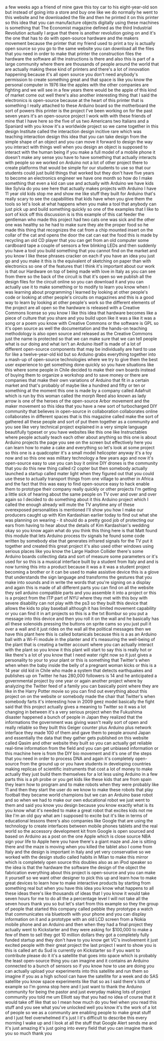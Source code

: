 
a few weeks ago a friend of mine gave
this toy car to his eight-year-old son
but instead of going into a store and
buy one like we do normally he went to
this website and he downloaded the file
and then he printed it on this printer
so this idea that you can manufacture
objects digitally using these machines
is something that The Economist magazine
defined as the third Industrial
Revolution actually I argue that there
is another revolution going on and it&#39;s
the one that has to do with open-source
hardware and the makers movement because
the printer that my friend used to print
a toy is actually open source so you go
to the same website you can download all
the files that you need in order to make
that printer the construction files the
hardware the software all the
instructions is there and also this is
part of a large community where there
are thousands of people around the world
that are actually making these kind of
printers and there&#39;s a lot of innovation
happening because it&#39;s all open source
you don&#39;t need anybody&#39;s permission to
create something great and that space is
like you know the personal computer in
1976 like the apples with the other
companies are fighting and we will see
in a few years there would be the apple
of this kind of market come out well
there&#39;s also another interesting thing
that I said the electronics is
open-source because at the heart of this
printer that is something I really
attached to these Arduino board so the
motherboard the sort of powers this
printer is the project I&#39;ve been working
on for the past seven years it&#39;s an
open-source project I work with with
these friends of mine that I have here
so the five of us two Americans two
Italians and a Spaniard with
you know it&#39;s a worldwide project so we
came together in this design Institute
called the interaction design incitive
rare which was teaching interaction
design this idea that you can take
design from the simple shape of an
object and you can move it forward to
design the way you interact with things
well when you design an object is
supposed to interact with the human
being if you make a full model of a
mobile phone it doesn&#39;t make any sense
you have to have something that actually
interacts with people so we worked on
Arduino not a lot of other project there
to create platforms that would be simple
for our students to use so that our
students could just build things that
worked but they don&#39;t have five years to
become an electronics engineer we have
one month so how do I make something
that even a kid can use and actually
with Arduino we have kids like Sylvia do
you see here that actually makes
projects with Arduino I have 11 year old
kids stop me and show me like stuff they
built for Arduino that&#39;s really scary to
see the capabilities that kids have when
you give them the tools so let&#39;s look at
what happens when you make a tool that
anybody can just pick up and build
something quickly so one of the examples
that I like to sort of kick off this
discussion is is this example of this
cat feeder the gentleman who made this
project had two cats one was sick and
the other one was healthy so he had to
make sure they ate the proper food so he
made this thing that recognizes the cat
from a chip mounted insert on the collar
of the cat and opens the door the cat
can eat the food this is made by
recycling an old CD player that you can
get from an old computer some cardboard
tape a couple of sensors a few blinking
LEDs and then suddenly you have a tool
you build something that you cannot find
on the market and you know I like these
phrases cracker on each if you have an
idea you just go and you make it this is
the equivalent of sketching on paper
than with electronics so one of the
features that I think it&#39;s important
about our work is that our Hardware on
top of being made with love in Italy as
you can see from there so the back of
the circuit is that it&#39;s open so we
publish all the design files for the
circuit online
so you can download it and you can
actually use it to make something or to
modify to learn you know when I was
learning about programming I learned by
looking at other people&#39;s code or
looking at other people&#39;s circuits on
magazines and this is a good way to
learn by looking at other people&#39;s work
so the different elements of the project
are all open so the hardware is released
with a Creative Commons license
so you know I like this idea that
hardware becomes like a piece of culture
that you share and you build upon like
it was a like it was a song or a poem
you know with Creative Commons or the
software is GPL so it&#39;s open source as
well the documentation and the hands-on
teaching methodology is also open source
and released as the Creative Commons
just the name is protected so that we
can make sure that we can tell people
what is our doing and what isn&#39;t an
Arduino itself is made of a lot of
different open-source components that
may be individually are hard to use for
like a twelve-year-old kid but so
Arduino grabs everything together into a
mash-up of open-source technologies
where we try to give them the best user
experience to get something done quickly
so you have situations like this where
some people in Chile decided to make
their own boards instead of buying them
to organize a workshop and to save money
or there are companies that make their
own variations of Arduino that fit in a
certain market and that&#39;s probably of
maybe like a hundred and fifty or ten or
something at the moment this one is made
by a company called Adafruit which is
run by this woman called the morph Reed
also known as lady arrow is one of the
heroes of the open-source Arbor movement
and the maker movement so this idea that
you have a new sort of turbocharged DIY
community that believes in open-source
in collaboration collaborates online
collaborates in different spaces that is
this magazine called make the sort of
gathered all these people and sort of
put them together as a community and you
see like very technical project
explained in a very simple language
beautifully typeset or you have websites
like this one like Instructables where
people actually teach each other about
anything so this one is
about Arduino projects the page you see
on the screen but effectively here you
can learn how to make a cake and
everything so let&#39;s look at some project
so this one is a quadcopter it&#39;s a small
model helicopter anyway it&#39;s a toy now
and so this one was military technology
a few years ago and now it&#39;s open-source
easy to use you can buy it online
DIY drones is the community that you do
this new thing called r2 copter but then
somebody actually launched a startup
called mater light when they figured out
that you could use these to actually
transport things from one village to
another in Africa and the fact that this
was easy to find open-source easy to
hack enable them to prototype their
company really quickly or other projects
I&#39;m getting a little sick of hearing
about the same people on TV over and
over and over again so I decided to do
something about it this Arduino project
which I called the enough already will
mute the TV anytime any of these
overexposed personalities is mentioned
I&#39;ll show you how I make
our producers caught up with Kim
Kardashian earlier today to find out
what she was planning on wearing - it
should do a pretty good job of
protecting our ears from having to hear
about the details of Kim Kardashian&#39;s
wedding okay
so you know again what do you think this
thing here is that Matt found this
module that lets Arduino process ttv
signals he found some code written by
somebody else that generates infrared
signals for the TV put it together and
created this great project it&#39;s also
used other windows using serious places
like you know the Large Hadron Collider
there&#39;s some Arduino boards collecting
data and sort of measure some parameters
or it&#39;s used for
so this is a musical interface built by
a student from Italy and and is now
turning this into a product because it
was a it was a student project becoming
a brother or it can be used to make
assistive device this is a glove that
understands the sign language and
transforms the gestures that you make
into sounds and in write the words that
you&#39;re signing on a display and again
this is made of all different parts you
can find on all the website they sell
arduino compatible parts and you
assemble it into a project or this is a
project from the ITP part of NYU where
they met with this boy with severe
disability can not play with the ps3 so
they built this device that allows the
kids to play baseball although it has
limited movement capability or you can
find it in art projects so this is a the
txt Bombur so you put a message into
this device and then you roll it on the
wall and he basically has all these
solenoids pressing the buttons on sprite
cams so you just pull it over a wall and
it just rides on the wall all the
political messages then we have this
plant here this is called botanicals
because this is a as an Arduino ball
with a Wi-Fi module in the planter and
it&#39;s measuring the well-being of the
plant that is creating a twitter account
where you can actually interact with the
plant so you know it this plant will
start to say this is really hot or like
there&#39;s a lot of you know that I need
water right now so it just gives a
personality to your to your plant or
this is something that Twitter&#39;s when
when when the baby inside the belly of a
pregnant woman kicks or this is a 14
year old kid in Chile who made a system
that detects earthquakes and publishes
up on Twitter he has 280,000 followers
is 14 and he anticipated a governmental
project by one year
or again another project where by
analyzing the Twitter feed of a family
you can basically point where they are
like in the Harry Potter movie so you
can find out everything about this
project on on the website or somebody
made the chair that Twitter&#39;s when
somebody farts it&#39;s interesting how in
2009 geez model basically the fight said
that this project actually gives a
meaning to Twitter so it was a lot
changing in between it&#39;s a very serious
project when the Fukushima disaster
happened a bunch of people in Japan they
realized that the informations the
government was giving wasn&#39;t really sort
of open and really reliable so they
built this Geiger counter plus Arduino
plus network interface they made 100 of
them and gave them to people around
Japan and essentially the data that they
gather gets published on this website
called Qasim and other website they
built so you can actually get reliable
real-time information from the field and
you can get unbiased information or this
machine here is from the DIY bio
movement and it&#39;s one of the steps that
you need in order to process DNA and
again it&#39;s completely open-source from
the ground up or you have students in
developing countries making replicas of
scientific instruments that cost a lot
of money to make actually they just
build them themselves for a lot less
using Arduino in a few parts this is a
ph probe or you get kids like these kids
that are from spain they learn how to
program and to make robots when they
were probably like 11 and then they
start the user do we know to make these
robots that play football they became
world champions but we can an Arduino
base robot and so when we had to make
our own educational robot we just went
to them and said you know you design
because you know exactly what is its you
know what it&#39;s needed to make a great
robot that excites kids not me like I&#39;m
an old guy what am I supposed to excite
but it&#39;s like in terms of educational
lessons
there&#39;s also companies like Google that
are using the technology to create
interfaces between mobile phones tablets
and the real world so the accessory
development kit from Google is open
sourced and based on Arduino as a post
on the one
Apple which is close source NBA sign
your life to Apple here you have there&#39;s
a giant maze and Joe is sitting there
and the maze is moving when you killed
the tablet also I come from Italy and
the design is important in Italy and yet
very conservative so we worked with the
design studio called habits in Milan to
make this mirror which is completely
open source this doubles also as an iPod
speaker so the idea is that the hardware
the software the design of the object
the fabrication everything about this
project is open-source and you can make
it yourself so we want other designer to
pick this up and learn how to make great
devices to learn how to make interactive
products by starting from something real
but when you have this idea you know
what happens to all these ideas there&#39;s
like thousands of ideas that I you know
it would take seven hours for me to do
all the a percentage level I will not
take all the seven hours thank you so
but let&#39;s start from this example so
they the group of people that started
this company called pebble they
prototype a watch that communicates via
bluetooth with your phone and you can
display information on it and a
prototype with an old LCD screen from a
Nokia mobile phone and an Arduino and
then when they had a final project they
actually went to Kickstarter and they
were asking for $100,000 to make a few
of them to sell they got 10 million
dollars they got a completely fully
funded startup and they don&#39;t have to
you know get VC&#39;s involvement it just
excited people with their great project
the last project I want to show you is
this is called art du Sud is currently
on Kickstarter so if you want to
contribute please do it it&#39;s a satellite
that goes into space which is probably
the least open-source thing you can
imagine and it contains an Arduino
connected to a bunch of sensors so if
you know how to use are doing you can
actually upload your experiments into
this satellite and run them so imagine
if you as a high school can have the
satellite for a week and do SAS
satellite you know space experiments
like that so as I said there&#39;s lots of
example so I&#39;m gonna stop here
and I just want to thank the Arduino
community for being the pastor and just
everyday making lots of project
community you told me um Elliott say
that you had no idea of course that it
would take off like that so I mean how
much do you feel when you read this
stuff and you see what you&#39;ve unlocked
well you know it&#39;s the work of a lot of
people so we as a community are enabling
people to make great stuff and I just
feel overwhelmed it&#39;s just I it&#39;s
difficult to describe this every morning
I wake up and I look at all the stuff
that Google Alert sends me and it&#39;s just
amazing it&#39;s just going into every field
that you can imagine thank you so much
thank you
